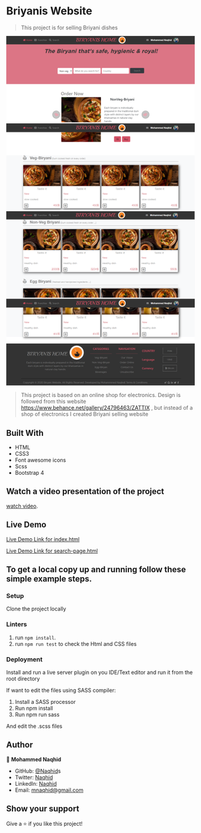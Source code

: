 # Briyanis Website

> This project is for selling Briyani dishes

![screenshot](/images/SSBS.png)
![screenshot](/images/SSB.png)
![screenshot](/images/SSBM.png)
![screenshot](/images/SSBL.png)

> This project is based on an online shop for electronics. Design is followed from this website https://www.behance.net/gallery/24796463/ZATTIX , but instead of a shop of electronics I created Briyani selling website

## Built With

- HTML
- CSS3
- Font awesome icons
- Scss
- Bootstrap 4

## Watch a video presentation of the project

[watch video](https://youtu.be/9IxiZ0fd0qs).

## Live Demo

[Live Demo Link for index.html](https://naqhid.github.io/Biryanis-Website/)

[Live Demo Link for search-page.html](https://rawcdn.githack.com/Naqhid/Biryanis-Website/afcacd26b0bb85cc100a93bd1047edc324dae8de/search-page.html)

## To get a local copy up and running follow these simple example steps.

### Setup

Clone the project locally

### Linters

1. run `npm install`.
2. run `npm run test` to check the Html and CSS files

### Deployment

Install and run a live server plugin on you IDE/Text editor and run it from the root directory

If want to edit the files using SASS compiler:

1. Install a SASS processor
2. Run npm install
3. Run npm run sass

And edit the .scss files

## Author

👤 **Mohammed Naqhid**

- GitHub: [@Naqhid](https://github.com/Naqhid)s
- Twitter: [Naqhid](https://twitter.com/naqhid)
- LinkedIn: [Naqhid](https://www.linkedin.com/in/mohammed-naqhid-ab3080189/)
- Email: mnaqhid@gmail.com

## Show your support

Give a ⭐️ if you like this project!
